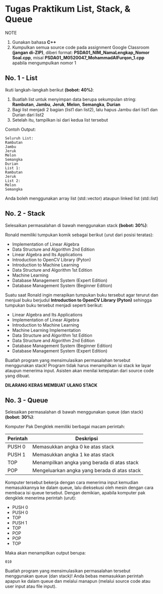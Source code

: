 # Tugas Praktikum List, Stack, & Queue

NOTE

1. Gunakan bahasa **C++**
2. Kumpulkan semua source code pada assignment Google Classroom **(jangan di-ZIP)**, diberi format: **PSDA01_NIM_NamaLengkap_Nomor Soal.cpp**, misal **PSDA01_M0520047_MohammadAlFurqon_1.cpp** apabila mengumpulkan nomor 1

## No. 1 - List

Ikuti langkah-langkah berikut **(bobot: 40%)**:

1. Buatlah list untuk menyimpan data berupa sekumpulan string: **Rambutan**, **Jambu**, **Jeruk**, **Melon**, **Semangka**, **Durian**
2. Bagi list menjadi 2 bagian (list1 dan list2), lalu hapus Jambu dari list1 dan Durian dari list2
3. Setelah itu, tampilkan isi dari kedua list tersebut

Contoh Output: 
```
Seluruh List:
Rambutan
Jambu
Jeruk
Melon
Semangka
Durian
List 1:
Rambutan
Jeruk
List 2:
Melon
Semangka
```

Anda boleh menggunakan array list (std::vector) ataupun linked list (std::list)

## No. 2 - Stack

Selesaikan permasalahan di bawah menggunakan stack **(bobot: 30%)**:

Ronald memiliki tumpukan komik sebagai berikut (urut dari posisi teratas):

- Implementation of Linear Algebra
- Data Structure and Algorithm 2nd Edition
- Linear Algebra and Its Applications
- Introduction to OpenCV Library (Pyton)
- Introduction to Machine Learning
- Data Structure and Algorithm 1st Edition
- Machine Learning
- Database Management System (Expert Edition)
- Database Management System (Beginner Edition)


Suatu saat Ronald ingin merapikan tumpukan buku tersebut agar terurut dan menjual buku berjudul **Introduction to OpenCV Library (Pyton)** sehingga tumpukan buku tersebut menjadi seperti berikut:

- Linear Algebra and Its Applications
- Implementation of Linear Algebra
- Introduction to Machine Learning
- Machine Learning Implementation
- Data Structure and Algorithm 1st Edition
- Data Structure and Algorithm 2nd Edition
- Database Management System (Beginner Edition)
- Database Management System (Expert Edition)

Buatlah program yang mensimulasikan permasalahan tersebut menggunakan stack! Program tidak harus menampilkan isi stack ke layar ataupun menerima input. Asisten akan menilai ketepatan dari source code yang dibuat.

**DILARANG KERAS MEMBUAT ULANG STACK**

## No. 3 - Queue

Selesaikan permasalahan di bawah menggunakan queue (dan stack) **(bobot: 30%)**:

Komputer Pak Dengklek memiliki berbagai macam perintah:

|Perintah|Deskripsi|
|--|--|
|PUSH 0|Memasukkan angka 0 ke atas stack|
|PUSH 1|Memasukkan angka 1 ke atas stack|
|TOP|Menampilkan angka yang berada di atas stack|
|POP|Mengeluarkan angka yang berada di atas stack|

Komputer tersebut bekerja dengan cara menerima input kemudian memasukkannya ke dalam queue, lalu dieksekusi oleh mesin dengan cara membaca isi queue tersebut. Dengan demikian, apabila komputer pak dengklek menerima perintah (urut):

- PUSH 0
- PUSH 0
- TOP
- PUSH 1
- TOP
- POP
- POP
- TOP

Maka akan menampilkan output berupa:
```
010
```

Buatlah program yang mensimulasikan permasalahan tersebut menggunakan queue (dan stack)! Anda bebas memasukkan perintah apapun ke dalam queue dan melalui manapun (melalui source code atau user input atau file input).
